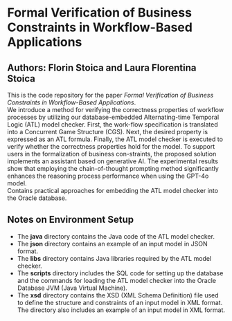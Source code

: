 # Formal Verification of Business Constraints in Workflow-Based Applications
## Authors: Florin Stoica and Laura Florentina Stoica 
This is the code repository for the paper _Formal Verification of Business Constraints in Workflow-Based Applications_.  
We introduce a method for verifying the correctness properties of workflow processes by utilizing our database-embedded Alternating-time Temporal Logic (ATL) model checker. First, the work-flow specification is translated into a Concurrent Game Structure (CGS). Next, the desired property is expressed as an ATL formula. Finally, the ATL model checker is executed to verify whether the correctness properties hold for the model. To support users in the formalization of business con-straints, the proposed solution implements an assistant based on generative AI. The experimental results show that employing the chain-of-thought prompting method significantly enhances the reasoning process performance when using the GPT-4o model.\
Contains practical approaches for embedding the ATL model checker into the Oracle database. 
## Notes on Environment Setup
- The **java** directory contains the Java code of the ATL model checker.
- The **json** directory contains an example of an input model in JSON format.
- The **libs** directory contains Java libraries required by the ATL model checker.
- The **scripts** directory includes the SQL code for setting up the database and the commands for loading the ATL model checker into the Oracle Database JVM (Java Virtual Machine).
- The **xsd** directory contains the XSD (XML Schema Definition) file used to define the structure and constraints of an input model in XML format. The directory also includes an example of an input model in XML format.
